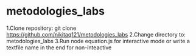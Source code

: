 # metodologies_labs

1.Clone repository: git clone https://github.com/nikitaq121/metodologies_labs 
2.Change directory to: metodologies_labs
3.Run node equation.js for interactive mode or write a textfile name in the end for non-inteactive
